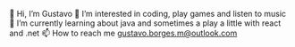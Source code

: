👋 Hi, I’m Gustavo
👀 I’m interested in coding, play games and listen to music
🌱 I’m currently learning about java and sometimes a play a little with react and .net
📫 How to reach me gustavo.borges.m@outlook.com
